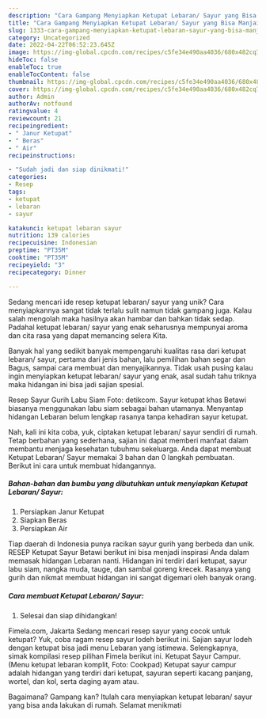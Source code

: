 ```yaml
---
description: "Cara Gampang Menyiapkan Ketupat Lebaran/ Sayur yang Bisa Manjain Lidah"
title: "Cara Gampang Menyiapkan Ketupat Lebaran/ Sayur yang Bisa Manjain Lidah"
slug: 1333-cara-gampang-menyiapkan-ketupat-lebaran-sayur-yang-bisa-manjain-lidah
category: Uncategorized
date: 2022-04-22T06:52:23.645Z
image: https://img-global.cpcdn.com/recipes/c5fe34e490aa4036/680x482cq70/ketupat-lebaran-sayur-foto-resep-utama.jpg
hideToc: false
enableToc: true
enableTocContent: false
thumbnail: https://img-global.cpcdn.com/recipes/c5fe34e490aa4036/680x482cq70/ketupat-lebaran-sayur-foto-resep-utama.jpg
cover: https://img-global.cpcdn.com/recipes/c5fe34e490aa4036/680x482cq70/ketupat-lebaran-sayur-foto-resep-utama.jpg
author: Admin
authorAv: notfound
ratingvalue: 4
reviewcount: 21
recipeingredient:
- " Janur Ketupat"
- " Beras"
- " Air"
recipeinstructions:

- "Sudah jadi dan siap dinikmati!"
categories:
- Resep
tags:
- ketupat
- lebaran
- sayur

katakunci: ketupat lebaran sayur 
nutrition: 139 calories
recipecuisine: Indonesian
preptime: "PT35M"
cooktime: "PT35M"
recipeyield: "3"
recipecategory: Dinner

---
```





Sedang mencari ide resep ketupat lebaran/ sayur yang unik? Cara menyiapkannya sangat tidak terlalu sulit namun tidak gampang juga. Kalau salah mengolah maka hasilnya akan hambar dan bahkan tidak sedap. Padahal ketupat lebaran/ sayur yang enak seharusnya mempunyai aroma dan cita rasa yang dapat memancing selera Kita.





Banyak hal yang sedikit banyak mempengaruhi kualitas rasa dari ketupat lebaran/ sayur, pertama dari jenis bahan, lalu pemilihan bahan segar dan Bagus, sampai cara membuat dan menyajikannya. Tidak usah pusing kalau ingin menyiapkan ketupat lebaran/ sayur yang enak,      asal sudah tahu triknya maka hidangan ini bisa jadi sajian spesial.














Resep Sayur Gurih Labu Siam Foto: detikcom. Sayur ketupat khas Betawi biasanya menggunakan labu siam sebagai bahan utamanya. Menyantap hidangan Lebaran belum lengkap rasanya tanpa kehadiran sayur ketupat.






Nah, kali ini kita coba, yuk, ciptakan ketupat lebaran/ sayur sendiri di rumah. Tetap berbahan yang sederhana, sajian ini dapat memberi manfaat dalam membantu menjaga kesehatan tubuhmu sekeluarga. Anda dapat membuat Ketupat Lebaran/ Sayur memakai 3 bahan dan 0 langkah pembuatan. Berikut ini cara untuk membuat hidangannya.

<!--inarticleads1-->

##### Bahan-bahan dan bumbu yang dibutuhkan untuk menyiapkan Ketupat Lebaran/ Sayur:

1. Persiapkan  Janur Ketupat
1. Siapkan  Beras
1. Persiapkan  Air


Tiap daerah di Indonesia punya racikan sayur gurih yang berbeda dan unik. RESEP Ketupat Sayur Betawi berikut ini bisa menjadi inspirasi Anda dalam memasak hidangan Lebaran nanti. Hidangan ini terdiri dari ketupat, sayur labu siam, nangka muda, tauge, dan sambal goreng krecek. Rasanya yang gurih dan nikmat membuat hidangan ini sangat digemari oleh banyak orang. 

<!--inarticleads2-->

##### Cara membuat Ketupat Lebaran/ Sayur:


1. Selesai dan siap dihidangkan!

Fimela.com, Jakarta Sedang mencari resep sayur yang cocok untuk ketupat? Yuk, coba ragam resep sayur lodeh berikut ini. Sajian sayur lodeh dengan ketupat bisa jadi menu Lebaran yang istimewa. Selengkapnya, simak kompilasi resep pilihan Fimela berikut ini. Ketupat Sayur Campur. (Menu ketupat lebaran komplit, Foto: Cookpad) Ketupat sayur campur adalah hidangan yang terdiri dari ketupat, sayuran seperti kacang panjang, wortel, dan kol, serta daging ayam atau. 

Bagaimana? Gampang kan? Itulah cara menyiapkan ketupat lebaran/ sayur yang bisa anda lakukan di rumah. Selamat menikmati
